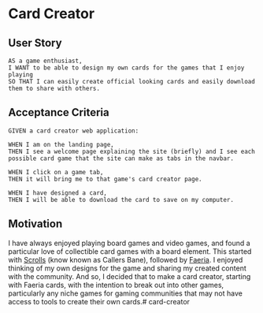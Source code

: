 # Card Creator

## User Story
```
AS a game enthusiast, 
I WANT to be able to design my own cards for the games that I enjoy playing
SO THAT I can easily create official looking cards and easily download them to share with others.
```
## Acceptance Criteria
```
GIVEN a card creator web application: 

WHEN I am on the landing page, 
THEN I see a welcome page explaining the site (briefly) and I see each possible card game that the site can make as tabs in the navbar. 

WHEN I click on a game tab, 
THEN it will bring me to that game's card creator page. 

WHEN I have designed a card,
THEN I will be able to download the card to save on my computer.

```

## Motivation
I have always enjoyed playing board games and video games, and found a particular love of collectible card games with a board element. This started with [Scrolls](https://mojang.github.io/CallersBaneSiteArchive/) (know known as Callers Bane), followed by [Faeria](https://www.faeria.com/). I enjoyed thinking of my own designs for the game and sharing my created content with the community. And so, I decided that to make a card creator, starting with Faeria cards, with the intention to break out into other games, particularly any niche games for gaming communities that may not have access to tools to create their own cards.# card-creator
